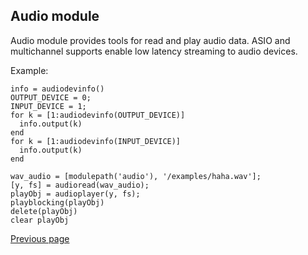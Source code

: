 ## Audio module

Audio module provides tools for read and play audio data. ASIO and multichannel supports enable low latency streaming to audio devices.

Example:

```
info = audiodevinfo()
OUTPUT_DEVICE = 0;
INPUT_DEVICE = 1;
for k = [1:audiodevinfo(OUTPUT_DEVICE)]
  info.output(k)
end
for k = [1:audiodevinfo(INPUT_DEVICE)]
  info.output(k)
end
```

```
wav_audio = [modulepath('audio'), '/examples/haha.wav'];
[y, fs] = audioread(wav_audio);
playObj = audioplayer(y, fs);
playblocking(playObj)
delete(playObj)
clear playObj
```

[Previous page](FEATURES.md)
